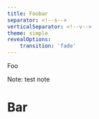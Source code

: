 ```yaml
---
title: Foobar
separator: <!--s-->
verticalSeparator: <!--v-->
theme: simple
revealOptions:
    transition: 'fade'
---
```


Foo

Note: test note

<!--s-->

# Bar

<!--v-->